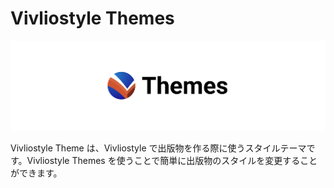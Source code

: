 # Vivliostyle Themes

![Vivliostyle Themes のロゴ](../assets/themes-logo.jpg)

Vivliostyle Theme は、Vivliostyle で出版物を作る際に使うスタイルテーマです。Vivliostyle Themes を使うことで簡単に出版物のスタイルを変更することができます。
